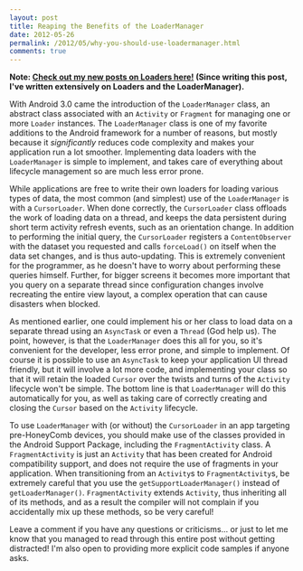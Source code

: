 ```yaml
---
layout: post
title: Reaping the Benefits of the LoaderManager
date: 2012-05-26
permalink: /2012/05/why-you-should-use-loadermanager.html
comments: true
---
```


<p><b>Note: <a href="http://www.androiddesignpatterns.com/2012/07/loaders-and-loadermanager-background.html">Check out my new posts on Loaders here!</a> (Since writing this post, I've written extensively on Loaders and the LoaderManager).</b></p>

<p>With Android 3.0 came the introduction of the <code>LoaderManager</code> class, an abstract class associated with an <code>Activity</code> or <code>Fragment</code> for managing one or more <code>Loader</code> instances. The <code>LoaderManager</code> class is one of my favorite additions to the Android framework for a number of reasons, but mostly because it <i>significantly</i> reduces code complexity and makes your application run a lot smoother. Implementing data loaders with the <code>LoaderManager</code> is simple to implement, and takes care of everything about lifecycle management so are much less error prone.</p>

<p>While applications are free to write their own loaders for loading various types of data, the most common (and simplest) use of the <code>LoaderManager</code> is with a <code>CursorLoader</code>. When done correctly, the <code>CursorLoader</code> class offloads the work of loading data on a thread, and keeps the data persistent during short term activity refresh events, such as an orientation change. In addition to performing the initial query, the <code>CursorLoader</code> registers a <code>ContentObserver</code> with the dataset you requested and calls <code>forceLoad()</code> on itself when the data set changes, and is thus auto-updating. This is extremely convenient for the programmer, as he doesn't have to worry about performing these queries himself. Further, for bigger screens it becomes more important that you query on a separate thread since configuration changes involve recreating the entire view layout, a complex operation that can cause disasters when blocked.</p>

<!--more-->

<p>As mentioned earlier, one could implement his or her class to load data on a separate thread using an <code>AsyncTask</code> or even a <code>Thread</code> (God help us). The point, however, is that the <code>LoaderManager</code> does this all for you, so it's convenient for the developer, less error prone, and simple to implement. Of course it is possible to use an <code>AsyncTask</code> to keep your application UI thread friendly, but it will involve a lot more code, and implementing your class so that it will retain the loaded <code>Cursor</code> over the twists and turns of the <code>Activity</code> lifecycle won't be simple. The bottom line is that <code>LoaderManager</code> will do this automatically for you, as well as taking care of correctly creating and closing the <code>Cursor</code> based on the <code>Activity</code> lifecycle.</p>

<p>To use <code>LoaderManager</code> with (or without) the <code>CursorLoader</code> in an app targeting pre-HoneyComb devices, you should make use of the classes provided in the Android Support Package, including the <code>FragmentActivity</code> class. A <code>FragmentActivity</code> is just an <code>Activity</code> that has been created for Android compatibility support, and does not require the use of fragments in your application. When transitioning from an <code>Activity</code>s to <code>FragmentActivity</code>s, be extremely careful that you use the <code>getSupportLoaderManager()</code> instead of <code>getLoaderManager()</code>. <code>FragmentActivity</code> extends <code>Activity</code>, thus inheriting all of its methods, and as a result the compiler will not complain if you accidentally mix up these methods, so be very careful!</p>

<p>Leave a comment if you have any questions or criticisms... or just to let me know that you managed to read through this entire post without getting distracted! I'm also open to providing more explicit code samples if anyone asks.</p>